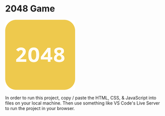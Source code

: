 # 2048 Game

<img src='./2048.png' />

<p>In order to run this project, copy / paste the HTML, CSS, & JavaScript into files on your local machine. Then use something like VS Code's Live Server to run the project in your browser.</p>
